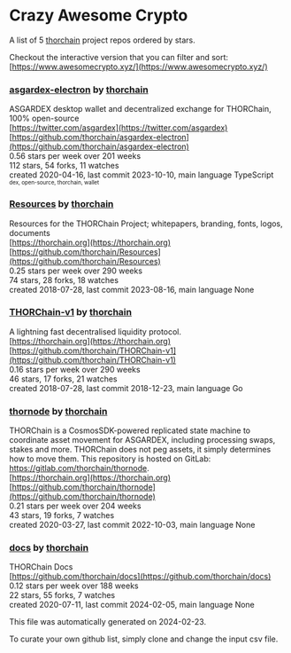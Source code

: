 # Crazy Awesome Crypto
A list of 5 [thorchain](https://github.com/thorchain) project repos ordered by stars.  

Checkout the interactive version that you can filter and sort: 
[https://www.awesomecrypto.xyz/](https://www.awesomecrypto.xyz/)  


### [asgardex-electron](https://github.com/thorchain/asgardex-electron) by [thorchain](https://github.com/thorchain)  
ASGARDEX desktop wallet and decentralized exchange for THORChain, 100% open-source  
[https://twitter.com/asgardex](https://twitter.com/asgardex)  
[https://github.com/thorchain/asgardex-electron](https://github.com/thorchain/asgardex-electron)  
0.56 stars per week over 201 weeks  
112 stars, 54 forks, 11 watches  
created 2020-04-16, last commit 2023-10-10, main language TypeScript  
<sub><sup>dex, open-source, thorchain, wallet</sup></sub>


### [Resources](https://github.com/thorchain/Resources) by [thorchain](https://github.com/thorchain)  
Resources for the THORChain Project; whitepapers, branding, fonts, logos, documents  
[https://thorchain.org](https://thorchain.org)  
[https://github.com/thorchain/Resources](https://github.com/thorchain/Resources)  
0.25 stars per week over 290 weeks  
74 stars, 28 forks, 18 watches  
created 2018-07-28, last commit 2023-08-16, main language None  


### [THORChain-v1](https://github.com/thorchain/THORChain-v1) by [thorchain](https://github.com/thorchain)  
A lightning fast decentralised liquidity protocol.  
[https://thorchain.org](https://thorchain.org)  
[https://github.com/thorchain/THORChain-v1](https://github.com/thorchain/THORChain-v1)  
0.16 stars per week over 290 weeks  
46 stars, 17 forks, 21 watches  
created 2018-07-28, last commit 2018-12-23, main language Go  


### [thornode](https://github.com/thorchain/thornode) by [thorchain](https://github.com/thorchain)  
THORChain is a CosmosSDK-powered replicated state machine to coordinate asset movement for ASGARDEX, including processing swaps, stakes and more. THORChain does not peg assets, it simply determines how to move them.  This repository is hosted on GitLab: https://gitlab.com/thorchain/thornode.  
[https://thorchain.org](https://thorchain.org)  
[https://github.com/thorchain/thornode](https://github.com/thorchain/thornode)  
0.21 stars per week over 204 weeks  
43 stars, 19 forks, 7 watches  
created 2020-03-27, last commit 2022-10-03, main language None  


### [docs](https://github.com/thorchain/docs) by [thorchain](https://github.com/thorchain)  
THORChain Docs  
[https://github.com/thorchain/docs](https://github.com/thorchain/docs)  
0.12 stars per week over 188 weeks  
22 stars, 55 forks, 7 watches  
created 2020-07-11, last commit 2024-02-05, main language None  


This file was automatically generated on 2024-02-23.  

To curate your own github list, simply clone and change the input csv file.  